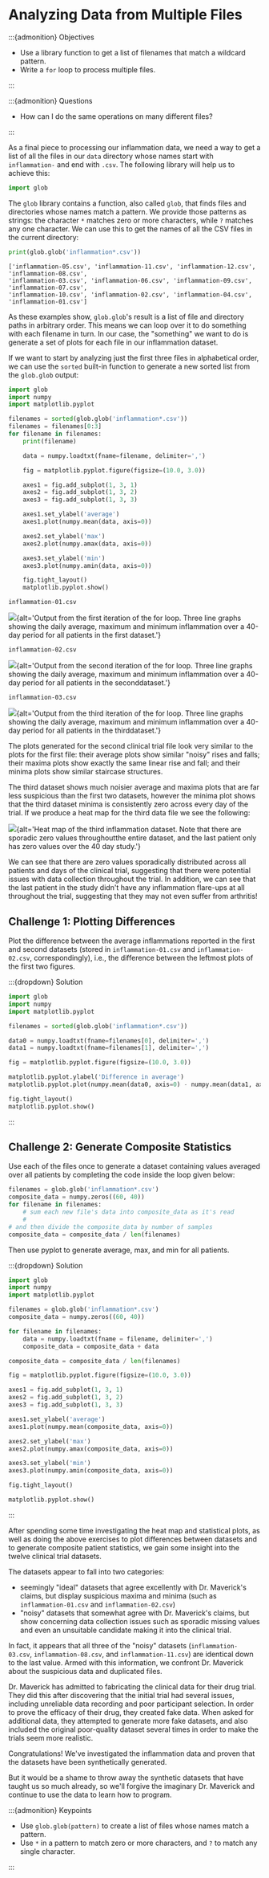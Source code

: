 # Analyzing Data from Multiple Files

:::{admonition} Objectives

- Use a library function to get a list of filenames that match a wildcard pattern.
- Write a `for` loop to process multiple files.

:::

:::{admonition} Questions

- How can I do the same operations on many different files?

:::

As a final piece to processing our inflammation data, we need a way to get a list of all the files
in our `data` directory whose names start with `inflammation-` and end with `.csv`.
The following library will help us to achieve this:

```python
import glob
```

The `glob` library contains a function, also called `glob`,
that finds files and directories whose names match a pattern.
We provide those patterns as strings:
the character `*` matches zero or more characters,
while `?` matches any one character.
We can use this to get the names of all the CSV files in the current directory:

```python
print(glob.glob('inflammation*.csv'))
```

```output
['inflammation-05.csv', 'inflammation-11.csv', 'inflammation-12.csv', 'inflammation-08.csv',
'inflammation-03.csv', 'inflammation-06.csv', 'inflammation-09.csv', 'inflammation-07.csv',
'inflammation-10.csv', 'inflammation-02.csv', 'inflammation-04.csv', 'inflammation-01.csv']
```

As these examples show,
`glob.glob`'s result is a list of file and directory paths in arbitrary order.
This means we can loop over it
to do something with each filename in turn.
In our case,
the "something" we want to do is generate a set of plots for each file in our inflammation dataset.

If we want to start by analyzing just the first three files in alphabetical order, we can use the
`sorted` built-in function to generate a new sorted list from the `glob.glob` output:

```python
import glob
import numpy
import matplotlib.pyplot

filenames = sorted(glob.glob('inflammation*.csv'))
filenames = filenames[0:3]
for filename in filenames:
    print(filename)

    data = numpy.loadtxt(fname=filename, delimiter=',')

    fig = matplotlib.pyplot.figure(figsize=(10.0, 3.0))

    axes1 = fig.add_subplot(1, 3, 1)
    axes2 = fig.add_subplot(1, 3, 2)
    axes3 = fig.add_subplot(1, 3, 3)

    axes1.set_ylabel('average')
    axes1.plot(numpy.mean(data, axis=0))

    axes2.set_ylabel('max')
    axes2.plot(numpy.amax(data, axis=0))

    axes3.set_ylabel('min')
    axes3.plot(numpy.amin(data, axis=0))

    fig.tight_layout()
    matplotlib.pyplot.show()
```

```output
inflammation-01.csv
```

![](fig/03-loop_49_1.png){alt='Output from the first iteration of the for loop. Three line graphs showing the daily average, maximum and minimum inflammation over a 40-day period for all patients in the first dataset.'}

```output
inflammation-02.csv
```

![](fig/03-loop_49_3.png){alt='Output from the second iteration of the for loop. Three line graphs showing the daily average, maximum and minimum inflammation over a 40-day period for all patients in the seconddataset.'}

```output
inflammation-03.csv
```

![](fig/03-loop_49_5.png){alt='Output from the third iteration of the for loop. Three line graphs showing the daily average, maximum and minimum inflammation over a 40-day period for all patients in the thirddataset.'}

The plots generated for the second clinical trial file look very similar to the plots for
the first file: their average plots show similar "noisy" rises and falls; their maxima plots
show exactly the same linear rise and fall; and their minima plots show similar staircase
structures.

The third dataset shows much noisier average and maxima plots that are far less suspicious than
the first two datasets, however the minima plot shows that the third dataset minima is
consistently zero across every day of the trial. If we produce a heat map for the third data file
we see the following:

![](fig/inflammation-03-imshow.svg){alt='Heat map of the third inflammation dataset. Note that there are sporadic zero values throughoutthe entire dataset, and the last patient only has zero values over the 40 day study.'}

We can see that there are zero values sporadically distributed across all patients and days of the
clinical trial, suggesting that there were potential issues with data collection throughout the
trial. In addition, we can see that the last patient in the study didn't have any inflammation
flare-ups at all throughout the trial, suggesting that they may not even suffer from arthritis!

## Challenge 1: Plotting Differences

Plot the difference between the average inflammations reported in the first and second datasets
(stored in `inflammation-01.csv` and `inflammation-02.csv`, correspondingly),
i.e., the difference between the leftmost plots of the first two figures.

:::{dropdown} Solution

```python
import glob
import numpy
import matplotlib.pyplot

filenames = sorted(glob.glob('inflammation*.csv'))

data0 = numpy.loadtxt(fname=filenames[0], delimiter=',')
data1 = numpy.loadtxt(fname=filenames[1], delimiter=',')

fig = matplotlib.pyplot.figure(figsize=(10.0, 3.0))

matplotlib.pyplot.ylabel('Difference in average')
matplotlib.pyplot.plot(numpy.mean(data0, axis=0) - numpy.mean(data1, axis=0))

fig.tight_layout()
matplotlib.pyplot.show()
```

:::



## Challenge 2: Generate Composite Statistics

Use each of the files once to generate a dataset containing values averaged over all patients by completing the code inside the loop given below:

```python
filenames = glob.glob('inflammation*.csv')
composite_data = numpy.zeros((60, 40))
for filename in filenames:
    # sum each new file's data into composite_data as it's read
    #
# and then divide the composite_data by number of samples
composite_data = composite_data / len(filenames)
```

Then use pyplot to generate average, max, and min for all patients.

:::{dropdown} Solution

```python
import glob
import numpy
import matplotlib.pyplot

filenames = glob.glob('inflammation*.csv')
composite_data = numpy.zeros((60, 40))

for filename in filenames:
    data = numpy.loadtxt(fname = filename, delimiter=',')
    composite_data = composite_data + data

composite_data = composite_data / len(filenames)

fig = matplotlib.pyplot.figure(figsize=(10.0, 3.0))

axes1 = fig.add_subplot(1, 3, 1)
axes2 = fig.add_subplot(1, 3, 2)
axes3 = fig.add_subplot(1, 3, 3)

axes1.set_ylabel('average')
axes1.plot(numpy.mean(composite_data, axis=0))

axes2.set_ylabel('max')
axes2.plot(numpy.amax(composite_data, axis=0))

axes3.set_ylabel('min')
axes3.plot(numpy.amin(composite_data, axis=0))

fig.tight_layout()

matplotlib.pyplot.show()
```
:::

After spending some time investigating the heat map and statistical plots, as well as
doing the above exercises to plot differences between datasets and to generate composite
patient statistics, we gain some insight into the twelve clinical trial datasets.

The datasets appear to fall into two categories:

- seemingly "ideal" datasets that agree excellently with Dr. Maverick's claims,
  but display suspicious maxima and minima (such as `inflammation-01.csv` and `inflammation-02.csv`)
- "noisy" datasets that somewhat agree with Dr. Maverick's claims, but show concerning
  data collection issues such as sporadic missing values and even an unsuitable candidate
  making it into the clinical trial.

In fact, it appears that all three of the "noisy" datasets (`inflammation-03.csv`,
`inflammation-08.csv`, and `inflammation-11.csv`) are identical down to the last value.
Armed with this information, we confront Dr. Maverick about the suspicious data and
duplicated files.

Dr. Maverick has admitted to fabricating the clinical data for their drug trial. They did this after discovering that the initial trial had several issues, including unreliable data recording and poor participant selection. In order to prove the efficacy of their drug, they created fake data. When asked for additional data, they attempted to generate more fake datasets, and also included the original poor-quality dataset several times in order to make the trials seem more realistic.

Congratulations! We've investigated the inflammation data and proven that the datasets have been
synthetically generated.

But it would be a shame to throw away the synthetic datasets that have taught us so much
already, so we'll forgive the imaginary Dr. Maverick and continue to use the data to learn
how to program.



:::{admonition} Keypoints

- Use `glob.glob(pattern)` to create a list of files whose names match a pattern.
- Use `*` in a pattern to match zero or more characters, and `?` to match any single character.

:::


